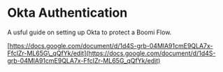 # Okta Authentication

A usful guide on setting up Okta to protect a Boomi Flow.

[https://docs.google.com/document/d/1d4S-grb-04MlA91cmE9QLA7x-FfcIZr-ML65G\_qQfYk/edit](https://docs.google.com/document/d/1d4S-grb-04MlA91cmE9QLA7x-FfcIZr-ML65G_qQfYk/edit)



